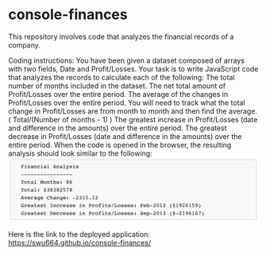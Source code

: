 # console-finances
This repository involves code that analyzes the financial records of a company.

Coding instructions:
You have been given a dataset composed of arrays with two fields, Date and Profit/Losses.
Your task is to write JavaScript code that analyzes the records to calculate each of the following:
    The total number of months included in the dataset.
    The net total amount of Profit/Losses over the entire period.
    The average of the changes in Profit/Losses over the entire period.
        You will need to track what the total change in Profit/Losses are from month to month and then find the average.
        ( Total/(Number of months - 1) )
    The greatest increase in Profit/Losses (date and difference in the amounts) over the entire period.
    The greatest decrease in Profit/Losses (date and difference in the amounts) over the entire period.
When the code is opened in the browser, the resulting analysis should look similar to the following:
    ![Screenshot](screenshot.png)

Here is the link to the deployed application:
https://swu664.github.io/console-finances/